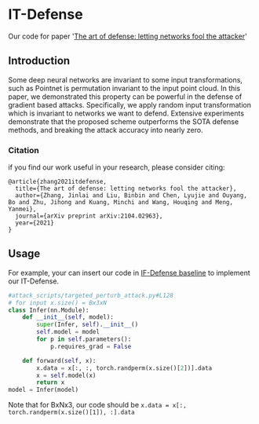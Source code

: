 # IT-Defense
Our code for paper '[The art of defense: letting networks fool the attacker](https://arxiv.org/abs/2104.02963)'

## Introduction

Some deep neural networks are invariant to some input transformations, such as Pointnet is permutation invariant to the input point cloud. In this paper, we demonstrated this property can be powerful in the defense of gradient based attacks. Specifically, we apply random input transformation which is invariant to networks we want to defend. Extensive experiments demonstrate that the proposed scheme outperforms the SOTA defense methods, and breaking the attack accuracy into nearly zero.



### Citation

if you find our work useful in your research, please consider citing:

```
@article{zhang2021itdefense,
  title={The art of defense: letting networks fool the attacker},
  author={Zhang, Jinlai and Liu, Binbin and Chen, Lyujie and Ouyang, Bo and Zhu, Jihong and Kuang, Minchi and Wang, Houqing and Meng, Yanmei},
  journal={arXiv preprint arXiv:2104.02963},
  year={2021}
}
```



## Usage

For example, your can insert our code in [IF-Defense baseline](https://github.com/Wuziyi616/IF-Defense/tree/main/baselines) to implement our IT-Defense.

```python
#attack_scripts/targeted_perturb_attack.py#L128 
# for input x.size() = Bx3xN
class Infer(nn.Module):
    def __init__(self, model):
        super(Infer, self).__init__()
        self.model = model
        for p in self.parameters():
            p.requires_grad = False

    def forward(self, x):
        x.data = x[:, :, torch.randperm(x.size()[2])].data
        x = self.model(x)
        return x
model = Infer(model)
```

Note that for BxNx3, our code should be `x.data = x[:, torch.randperm(x.size()[1]), :].data`

